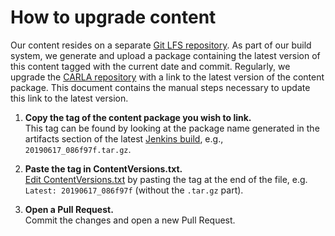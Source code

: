 # How to upgrade content

Our content resides on a separate [Git LFS repository][contentrepolink]. As part
of our build system, we generate and upload a package containing the latest
version of this content tagged with the current date and commit. Regularly, we
upgrade the [CARLA repository][carlarepolink] with a link to the latest version
of the content package. This document contains the manual steps necessary to
update this link to the latest version.

1. **Copy the tag of the content package you wish to link.**<br>
   This tag can be found by looking at the package name generated in the
   artifacts section of the latest [Jenkins build][jenkinslink], e.g.,
   `20190617_086f97f.tar.gz`.

2. **Paste the tag in ContentVersions.txt.**<br>
   [Edit ContentVersions.txt][cvlink] by pasting the tag at the end of the file,
   e.g. `Latest: 20190617_086f97f` (without the `.tar.gz` part).

3. **Open a Pull Request.**<br>
   Commit the changes and open a new Pull Request.

[contentrepolink]: https://bitbucket.org/carla-simulator/carla-content
[carlarepolink]: http://github.fishros.org/https://github.com/carla-simulator/carla
[jenkinslink]: http://35.181.165.160:8080/blue/organizations/jenkins/carla-content/activity
[cvlink]: http://github.fishros.org/https://github.com/carla-simulator/carla/edit/master/Util/ContentVersions.txt
